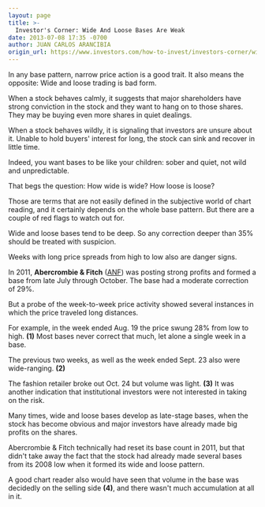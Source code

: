 ```yaml
---
layout: page
title: >-
  Investor's Corner: Wide And Loose Bases Are Weak
date: 2013-07-08 17:35 -0700
author: JUAN CARLOS ARANCIBIA
origin_url: https://www.investors.com/how-to-invest/investors-corner/wide-and-loose-bases-are-weak
---
```





In any base pattern, narrow price action is a good trait. It also means the opposite: Wide and loose trading is bad form.


When a stock behaves calmly, it suggests that major shareholders have strong conviction in the stock and they want to hang on to those shares. They may be buying even more shares in quiet dealings.


When a stock behaves wildly, it is signaling that investors are unsure about it. Unable to hold buyers' interest for long, the stock can sink and recover in little time.


Indeed, you want bases to be like your children: sober and quiet, not wild and unpredictable.


That begs the question: How wide is wide? How loose is loose?


Those are terms that are not easily defined in the subjective world of chart reading, and it certainly depends on the whole base pattern. But there are a couple of red flags to watch out for.


Wide and loose bases tend to be deep. So any correction deeper than 35% should be treated with suspicion.


Weeks with long price spreads from high to low also are danger signs.


In 2011, **Abercrombie & Fitch** ([ANF](https://research.investors.com/quote.aspx?symbol=ANF)) was posting strong profits and formed a base from late July through October. The base had a moderate correction of 29%.


But a probe of the week-to-week price activity showed several instances in which the price traveled long distances.


For example, in the week ended Aug. 19 the price swung 28% from low to high. **(1)** Most bases never correct that much, let alone a single week in a base.


The previous two weeks, as well as the week ended Sept. 23 also were wide-ranging. **(2)**


The fashion retailer broke out Oct. 24 but volume was light. **(3)** It was another indication that institutional investors were not interested in taking on the risk.


Many times, wide and loose bases develop as late-stage bases, when the stock has become obvious and major investors have already made big profits on the shares.


Abercrombie & Fitch technically had reset its base count in 2011, but that didn't take away the fact that the stock had already made several bases from its 2008 low when it formed its wide and loose pattern.


A good chart reader also would have seen that volume in the base was decidedly on the selling side **(4)**, and there wasn't much accumulation at all in it.




